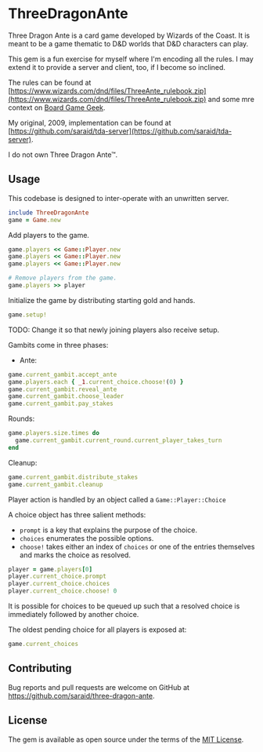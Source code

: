 # ThreeDragonAnte

Three Dragon Ante is a card game developed by Wizards of the Coast. It is meant to be a game thematic to D&D worlds that D&D characters can play.

This gem is a fun exercise for myself where I'm encoding all the rules. I may extend it to provide a server and client, too, if I become so inclined.

The rules can be found at [https://www.wizards.com/dnd/files/ThreeAnte_rulebook.zip](https://www.wizards.com/dnd/files/ThreeAnte_rulebook.zip) and some mre context on [Board Game Geek](https://boardgamegeek.com/boardgame/20806/three-dragon-ante).

My original, 2009, implementation can be found at [https://github.com/saraid/tda-server](https://github.com/saraid/tda-server).

I do not own Three Dragon Ante™.

## Usage

This codebase is designed to inter-operate with an unwritten server.

```ruby
include ThreeDragonAnte
game = Game.new
```

Add players to the game.

```ruby
game.players << Game::Player.new
game.players << Game::Player.new
game.players << Game::Player.new

# Remove players from the game.
game.players >> player
```

Initialize the game by distributing starting gold and hands.
```ruby
game.setup!
```
TODO: Change it so that newly joining players also receive setup.

Gambits come in three phases:
- Ante:
```ruby
game.current_gambit.accept_ante
game.players.each { _1.current_choice.choose!(0) }
game.current_gambit.reveal_ante 
game.current_gambit.choose_leader
game.current_gambit.pay_stakes
```

Rounds:
```ruby
game.players.size.times do
  game.current_gambit.current_round.current_player_takes_turn
end
```

Cleanup:
```ruby
game.current_gambit.distribute_stakes
game.current_gambit.cleanup
```

Player action is handled by an object called a `Game::Player::Choice`

A choice object has three salient methods:
- `prompt` is a key that explains the purpose of the choice.
- `choices` enumerates the possible options.
- `choose!` takes either an index of `choices` or one of the entries themselves and marks the choice as resolved.
```ruby
player = game.players[0]
player.current_choice.prompt
player.current_choice.choices
player.current_choice.choose! 0
```

It is possible for choices to be queued up such that a resolved choice is immediately followed by another choice.

The oldest pending choice for all players is exposed at:
```ruby
game.current_choices
```

## Contributing

Bug reports and pull requests are welcome on GitHub at https://github.com/saraid/three-dragon-ante.


## License

The gem is available as open source under the terms of the [MIT License](https://opensource.org/licenses/MIT).
